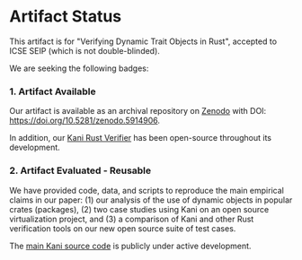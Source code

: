 # Artifact Status

This artifact is for "Verifying Dynamic Trait Objects in Rust", accepted to ICSE SEIP (which is not double-blinded).

We are seeking the following badges:

### 1. Artifact Available

Our artifact is available as an archival repository on [Zenodo][] with DOI: https://doi.org/10.5281/zenodo.5914906.

In addition, our [Kani Rust Verifier][kani] has been open-source throughout its development.

### 2. Artifact Evaluated - Reusable

We have provided code, data, and scripts to reproduce the main empirical claims in our paper: (1) our analysis of the use of dynamic objects in popular crates (packages), (2) two case studies using Kani on an open source virtualization project, and (3) a comparison of Kani and other Rust verification tools on our new open source suite of test cases. 

The [main Kani source code][kani] is publicly under active development.  

[zenodo]: https://zenodo.org/record/5915215#.YfSlMS1h1B0
[kani]: https://github.com/model-checking/kani.